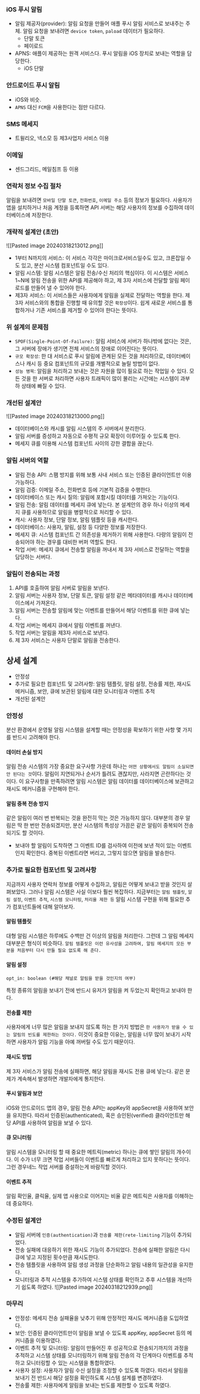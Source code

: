 ### iOS 푸시 알림

- 알림 제공자(provider): 알림 요청을 만들어 애플 푸시 알림 서비스로 보내주는 주체. 알림 요청을 보내려면 `device token`, `paload` 데이터가 필요하다.
  - 단말 토큰
  - 페이로드
- APNS: 애플이 제공하는 원격 서비스다. 푸시 알림을 iOS 장치로 보내는 역할을 담당한다.
  - iOS 단말

### 안드로이드 푸시 알림

- iOS와 비슷.
- `APNS` 대신 `FCM`을 사용한다는 점만 다르다.

### SMS 메세지

- 트윌리오, 넥스모 등 제3사업자 서비스 이용

### 이메일

- 센드그리드, 메일침프 등 이용

### 연락처 정보 수집 절차

알림을 보내려면 `모바일 단말 토큰`, `전화번호`, `이메일 주소` 등의 정보가 필요하다. 사용자가 앱을 설치하거나 처음 계정을 등록하면 API 서버는 해당 사용자의 정보를 수집하여 데이터베이스에 저장한다.

### 개략적 설계안 (초안)

![[Pasted image 20240318213012.png]]

- 1부터 N까지의 서비스: 이 서비스 각각은 마이크로서비스일수도 있고, 크론잡일 수도 있고, 분산 시스템 컴포넌트일 수도 있다.
- 알림 시스템: 알림 시스템은 알림 전송/수신 처리의 핵심이다. 이 시스템은 서비스 1~N에 알림 전송을 위한 API를 제공해야 하고, 제 3자 서비스에 전달할 알림 페이로드를 만들어 낼 수 있어야 한다.
- 제3자 서비스: 이 서비스들은 사용자에게 알림을 실제로 전달하는 역할을 한다. 제 3자 서비스와의 통합을 진행할 때 유의할 것은 `확장성`이다. 쉽게 새로운 서비스를 통합하거나 기존 서비스를 제거할 수 있어야 한다는 뜻이다.

### 위 설계의 문제점

- `SPOF(Single-Point-Of-Failure)`: 알림 서비스에 서버가 하나밖에 없다는 것은, 그 서버에 장애가 생기면 전체 서비스의 장애로 이어진다는 뜻이다.
- `규모 확장성`: 한 대 서비스로 푸시 알림에 관계된 모든 것을 처리하므로, 데이터베이스나 캐시 등 중요 컴포넌트의 규모를 개별적으로 늘릴 방법이 없다.
- `성능 병목`: 알림을 처리하고 보내는 것은 자원을 많이 필요로 하는 작업일 수 있다. 모든 것을 한 서버로 처리하면 사용자 트래픽이 많이 몰리는 시간에는 시스템이 과부하 상태에 빠질 수 있다.

### 개선된 설계안

![[Pasted image 20240318213000.png]]

- 데이터베이스와 캐시를 알림 시스템의 주 서버에서 분리한다.
- 알림 서버를 증성하고 자동으로 수평적 규모 확장이 이루어질 수 있도록 한다.
- 메세지 큐를 이용해 시스템 컴포넌트 사이의 강한 결합을 끊는다.

### 알림 서버의 역할

- 알림 전송 API: 스팸 방지를 위해 보통 사내 서비스 또는 인증된 클라이언트만 이용 가능하다.
- 알림 검증: 이메일 주소, 전화번호 등에 기본적 검증을 수행한다.
- 데이터베이스 또는 캐시 질의: 알림에 포함시킬 데이터를 가져오는 기능이다.
- 알림 전송: 알림 데이터를 메세지 큐에 넣는다. 본 설계안의 경우 하나 이상의 메세지 큐를 사용하므로 알림을 병렬적으로 처리할 수 있다.
- 캐시: 사용자 정보, 단말 정보, 알림 템플릿 등을 캐시한다.
- 데이터베이스: 사용자, 알림, 설정 등 다양한 정보를 저장한다.
- 메세지 큐: 시스템 컴포넌트 간 의존성을 제거하기 위해 사용한다. 다량의 알림이 전송되어야 하는 경우를 대비한 버퍼 역할도 한다.
- 작업 서버: 메세지 큐에서 전송할 알림을 꺼내서 제 3자 서비스로 전달하는 역할을 담당하는 서버다.

### 알림이 전송되는 과정

1. API를 호출하여 알림 서버로 알림을 보낸다.
2. 알림 서버는 사용자 정보, 단말 토큰, 알림 설정 같은 메타데이터를 캐시나 데이터베이스에서 가져온다.
3. 알림 서버는 전송할 알림에 맞는 이벤트를 만들어서 해당 이벤트를 위한 큐에 넣는다.
4. 작업 서버는 메세지 큐에서 알림 이벤트를 꺼낸다.
5. 작업 서버는 알림을 제3자 서비스로 보낸다.
6. 제 3자 서비스는 사용자 단말로 알림을 전송한다.

## 상세 설계

- 안정성
- 추가로 필요한 컴포넌트 및 고려사항: 알림 템플릿, 알림 설정, 전송률 제한, 재시도 메커니즘, 보안, 큐에 보관된 알림에 대한 모니터링과 이벤트 추적
- 개선된 설계안

### 안정성

분산 환경에서 운영될 알림 시스템을 설계할 때는 안정성을 확보하기 위한 사항 몇 가지를 반드시 고려해야 한다.

#### 데이터 손실 방지

알림 전송 시스템의 가장 중요한 요구사항 가운데 하나는 `어떤 상황에서도 알림이 소실되면 안 된다는 것`이다. 알림이 지연되거나 순서가 틀려도 괜찮지만, 사라지면 곤란하다는 것이다. 이 요구사항을 만족하려면 알림 시스템은 알림 데이터를 데이터베이스에 보관하고 재시도 메커니즘을 구현해야 한다.

#### 알림 중복 전송 방지

같은 알림이 여러 번 반복되는 것을 완전히 막는 것은 가능하지 않다. 대부분의 경우 알림은 딱 한 번만 전송되겠지만, 분산 시스템의 특성상 가끔은 같은 알림이 중복되어 전송되기도 할 것이다.

- 보내야 할 알림이 도착하면 그 이벤트 ID를 검사하여 이전에 보낸 적이 있는 이벤트인지 확인한다. 중복된 이벤트라면 버리고, 그렇지 않으면 알림을 발송한다.

### 추가로 필요한 컴포넌트 및 고려사항

지금까지 사용자 연락처 정보를 어떻게 수집하고, 알림은 어떻게 보내고 받을 것인지 살펴보았다. 그러나 알림 시스템은 사실 이보다 훨씬 복잡하다. 지금부터는 `알림 템플릿`, `알림 설정`, `이벤트 추적`, `시스템 모니터링`, `처리율 제한 등` 알림 시스템 구현을 위해 필요한 추가 컴포넌트들에 대해 알아보자.

#### 알림 템플릿

대형 알림 시스템은 하루에도 수백만 건 이상의 알림을 처리한다. 그런데 그 알림 메세지 대부분은 형식이 비슷하다. `알림 템플릿은 이런 유사성을 고려하여, 알림 메세지의 모든 부분을 처음부터 다시 만들 필요 없도록 해 준다.`

#### 알림 설정

```
opt_in: boolean (#해당 채널로 알림을 받을 것인지의 여부)
```

특정 종류의 알림을 보내기 전에 반드시 유저가 알림을 켜 두었는지 확인하고 보내야 한다.

#### 전송률 제한

사용자에게 너무 많은 알림을 보내지 않도록 하는 한 가지 방법은 `한 사용자가 받을 수 있는 알림의 빈도를 제한하는 것이다.` 이것이 중요한 이유는, 알림을 너무 많이 보내기 시작하면 사용자가 알림 기능을 아예 꺼버릴 수도 있기 때문이다.

#### 재시도 방법

제 3자 서비스가 알림 전송에 실패하면, 해당 알림을 재시도 전용 큐에 넣는다. 같은 문제가 계속해서 발생하면 개발자에게 통지한다.

#### 푸시 알림과 보안

iOS와 안드로이드 앱의 경우, 알림 전송 API는 appKey와 appSecret을 사용하여 보안을 유지한다. 따라서 인증된(authenticated), 혹은 승인된(verified) 클라이언트만 해당 API를 사용하여 알림을 보낼 수 있다.

#### 큐 모니터링

알림 시스템을 모니터링 할 때 중요한 메트릭(metric) 하나는 큐에 쌓인 알림의 개수이다. 이 수가 너무 크면 작업 서버들이 이벤트를 빠르게 처리하고 있지 못하다는 뜻이다. 그런 경우네느 작업 서버를 증설하는게 바람직할 것이다.

#### 이벤트 추적

알림 확인율, 클릭율, 실제 앱 사용으로 이어지는 비율 같은 메트릭은 사용자를 이해하는데 중요하다.

### 수정된 설계안

- 알림 서버에 `인증(authentication)`과 `전송률 제한(rete-limiting` 기능이 추가되었다.
- 전송 실패에 대응하기 위한 재시도 기능이 추가되었다. 전송에 실패한 알림은 다시 큐에 넣고 지정된 횟수만큼 재시도한다.
- 전송 템플릿을 사용하여 알림 생성 과정을 단순화하고 알림 내용의 일관성을 유지한다.
- 모니터링과 추적 시스템을 추가하여 시스템 상태를 확인하고 추후 시스템을 개선하기 쉽도록 하였다.
  ![[Pasted image 20240318212939.png]]

### 마무리

- 안정성: 메세지 전송 실패율을 낮추기 위해 안정적인 재시도 메커니즘을 도입하였다.
- 보안: 인증된 클라이언트만이 알림을 보낼 수 있도록 appKey, appSecret 등의 메커니즘을 이용하였다.
- 이벤트 추적 및 모니터링: 알림이 만들어진 후 성공적으로 전송되기까지의 과정을 추적하고 시스템 상태를 모니터링하기 위해 알림 전송의 각 단계마다 이벤트를 추적하고 모니터링할 수 있는 시스템을 통합하였다.
- 사용자 설정: 사용자가 알림 수신 설정을 조정할 수 있도록 하였다. 따라서 알림을 보내기 전 반드시 해당 설정을 확인하도록 시스템 설계를 변경하였다.
- 전송률 제한: 사용자에게 알림을 보내는 빈도를 제한할 수 있도록 하였다.
